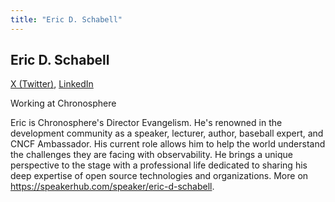 ```yaml
---
title: "Eric D. Schabell"
---
```


## Eric D. Schabell
[X (Twitter)](https://twitter.com/ericschabell), 
[LinkedIn](https://www.linkedin.com/in/ericschabell/)

Working at Chronosphere

Eric is Chronosphere's Director Evangelism. He's renowned in the development community as a speaker, lecturer, author, baseball expert, and CNCF Ambassador. His current role allows him to help the world understand the challenges they are facing with observability. He brings a unique perspective to the stage with a professional life dedicated to sharing his deep expertise of open source technologies and organizations. More on https://speakerhub.com/speaker/eric-d-schabell.
